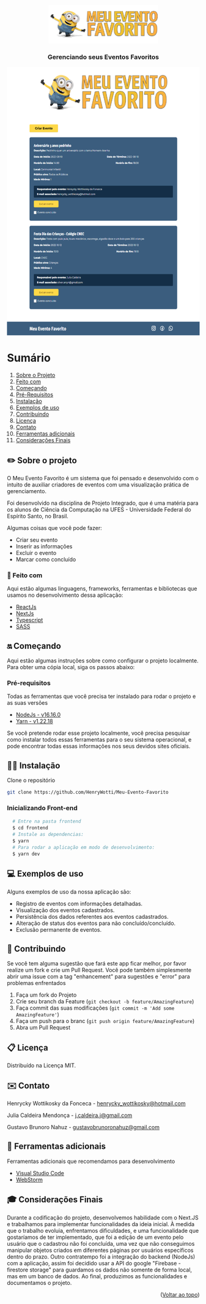 <div id="top"></div>

<br />
<div align="center">
  <a href="https://github.com/othneildrew/Best-README-Template">
    <img src="frontend/public/images/logo.png" alt="Logo"  height="100">
  </a>

<h3 align="center">Gerenciando seus Eventos Favoritos</h3>

  <p align="center">
  </p>
    <div align="center">
    <img src="frontend/public/images/paginaInicial.png" alt="Página inicial da aplicação" height="700">
  </div>
</div>

  <h1><summary>Sumário</summary></h1>
  <ol>
    <li><a href="#sobre-o-projeto">Sobre o Projeto</a></li>
    <li><a href="#feito-com">Feito com</a></li>
    <li><a href="#comecando">Começando</a></li>
    <li><a href="#pre-requisitos">Pré-Requisitos</a></li>
    <li><a href="#instalacao">Instalação</a></li>
    <li><a href="#exemplos-de-uso">Exemplos de uso</a></li>
    <li><a href="#contribuindo">Contribuindo</a></li>
    <li><a href="#licenca">Licença</a></li>
    <li><a href="#contato">Contato</a></li>
    <li><a href="#ferramentas-adicionais">Ferramentas adicionais</a></li>
    <li><a href="#consideracoes-finais">Considerações Finais</a></li>
  </ol>


<div id="sobre-o-projeto"> </div>

## ✏️ Sobre o projeto

O Meu Evento Favorito é um sistema que foi pensado e desenvolvido com o intuito de auxiliar criadores de eventos com uma visualização prática de gerenciamento.


Foi desenvolvido na disciplina de Projeto Integrado, que é uma matéria para os alunos de Ciência da Computação na UFES - Universidade Federal do Espírito Santo, no Brasil.

Algumas coisas que você pode fazer:
* Criar seu evento
* Inserir as informações
* Excluir o evento
* Marcar como concluído


<div id="feito-com"> </div>

### 🔨 Feito com

Aqui estão algumas linguagens, frameworks, ferramentas e bibliotecas que usamos no desenvolvimento dessa aplicação:

* [ReactJs](https://reactjs.org/)
* [NextJs](https://nextjs.org/)
* [Typescript](https://www.typescriptlang.org/)
* [SASS](https://sass-lang.com/)
    

<div id="comecando"> </div>

## 🔛 Começando

Aqui estão algumas instruções sobre como configurar o projeto localmente. Para obter uma cópia local, siga os passos abaixo:

<div id="pre-requisitos"> </div>

### Pré-requisitos

Todas as ferramentas que você precisa ter instalado para rodar o projeto e as suas versões
* [NodeJs - v16.16.0](https://nodejs.org/en/download/)
* [Yarn - v1.22.18](https://yarnpkg.com/)

Se você pretende rodar esse projeto localmente, você precisa pesquisar como instalar todos essas ferramentas para o seu sistema operacional, e pode encontrar todas essas informações nos seus devidos sites oficiais.

<div id="instalacao"> </div>

## 👨‍💻 Instalação

Clone o repositório
```sh
git clone https://github.com/HenryWotti/Meu-Evento-Favorito
```

### Inicializando Front-end
```bash
  # Entre na pasta frontend
  $ cd frontend
  # Instale as dependencias:
  $ yarn
  # Para rodar a aplicação em modo de desenvolvimento:
  $ yarn dev
```

<div id="contribuindo"> </div>

## 💻 Exemplos de uso

Alguns exemplos de uso da nossa aplicação são:
* Registro de eventos com informações detalhadas.
* Visualização dos eventos cadastrados.
* Persistência dos dados referentes aos eventos cadastrados.
* Alteração de status dos eventos para não concluído/concluído.
* Exclusão permanente de eventos.

## 🙌 Contribuindo

Se você tem alguma sugestão que fará este app ficar melhor, por favor realize um fork e crie um Pull Request. Você pode também simplesmente abrir uma issue com a tag "enhancement" para sugestões e "error" para problemas enfrentados

1. Faça um fork do Projeto
2. Crie seu branch da Feature (`git checkout -b feature/AmazingFeature`)
3. Faça commit das suas modificações (`git commit -m 'Add some AmazingFeature'`)
4. Faça um push para o branc (`git push origin feature/AmazingFeature`)
5. Abra um Pull Request


<div id="licenca"> </div>

## 📋 Licença

Distribuído na Licença MIT.


<div id="contato"> </div>

## ✉️ Contato

Henrycky Wottikosky da Fonceca - henrycky_wottikosky@hotmail.com

Julia Caldeira Mendonça - j.caldeira.j@gmail.com

Gustavo Brunoro Nahuz - gustavobrunoronahuz@gmail.com

<div id="ferramentas-adicionais"> </div>

## 🔧 Ferramentas adicionais

Ferramentas adicionais que recomendamos para desenvolvimento

* [Visual Studio Code](https://code.visualstudio.com/)
* [WebStorm](https://www.jetbrains.com/pt-br/webstorm/)

## 🎓 Considerações Finais

<div id="consideracoes-finais"> </div>

Durante a codificação do projeto, desenvolvemos habilidade com o Next.JS e trabalhamos para implementar funcionalidades da ideia inicial. À medida que o trabalho evoluia, enfrentamos dificuldades, e uma funcionalidade que gostaríamos de ter implementado, que foi a edição de um evento pelo usuário que o cadastrou não foi concluída, uma vez que não conseguimos manipular objetos criados em diferentes páginas por usuários específicos dentro do prazo. Outro contratempo foi a integração do backend (NodeJs) com a aplicação, assim foi decidido usar a API do google "Firebase - firestore storage" para guardamos os dados não somente de forma local, mas em um banco de dados. Ao final, produzimos as funcionalidades e documentamos o projeto.

<p align="right">(<a href="#top">Voltar ao topo</a>)</p>
